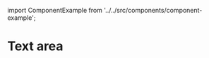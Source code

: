 import ComponentExample from '../../src/components/component-example';

# Text area

<ComponentExample component="textarea-field" />

